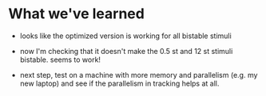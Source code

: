 
# What we've learned

- looks like the optimized version is working for all bistable stimuli
- now I'm checking that it doesn't make the 0.5 st and 12 st stimuli
  bistable. seems to work!

- next step, test on a machine with more memory and parallelism (e.g.
  my new laptop) and see if the parallelism in tracking helps at all.

